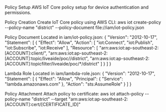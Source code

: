 Policy Setup
AWS IoT Core policy setup for device authentication and permissions.

Policy Creation
Create IoT Core policy using AWS CLI:
aws iot create-policy
--policy-name "district"
--policy-document file://iam/iot-policy.json

Policy Document
Located in iam/iot-policy.json:
{
"Version": "2012-10-17",
"Statement": [
{
"Effect": "Allow",
"Action": [
"iot:Connect",
"iot:Publish",
"iot:Subscribe",
"iot:Receive"
],
"Resource": [
"arn:aws:iot:ap-southeast-2:[ACCOUNT]:client/",
"arn:aws:iot:ap-southeast-2:[ACCOUNT]:topic/liveaide/poc//district",
"arn:aws:iot:ap-southeast-2:[ACCOUNT]:topicfilter/liveaide/poc/*/district"
]
}
]
}

Lambda Role
Located in iam/lambda-role.json:
{
"Version": "2012-10-17",
"Statement": [
{
"Effect": "Allow",
"Principal": {
"Service": "lambda.amazonaws.com"
},
"Action": "sts:AssumeRole"
}
]
}

Policy Attachment
Attach policy to certificate:
aws iot attach-policy
--policy-name "district"
--target "arn:aws:iot:ap-southeast-2:[ACCOUNT]:cert/[CERTIFICATE_ID]"
